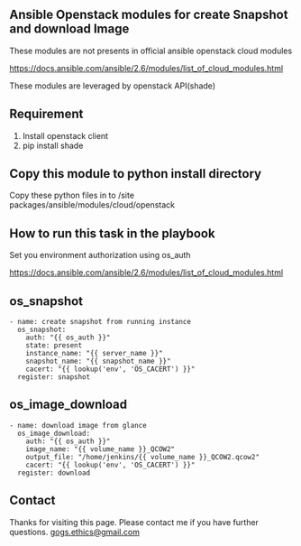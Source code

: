 Ansible Openstack modules for create Snapshot and download Image
---------------------------------------------------------------


These modules are not presents in official ansible openstack cloud modules

https://docs.ansible.com/ansible/2.6/modules/list_of_cloud_modules.html

These modules are leveraged by openstack API(shade)

Requirement
-----------

1) Install openstack client
2) pip install shade

Copy this module to python install directory
-------------------------------------------

Copy these python files in to <python home>/site packages/ansible/modules/cloud/openstack

How to run this task in the playbook
------------------------------------

Set you environment authorization using os_auth

https://docs.ansible.com/ansible/2.6/modules/list_of_cloud_modules.html

os_snapshot
-----------

    - name: create snapshot from running instance
      os_snapshot:
        auth: "{{ os_auth }}"
        state: present
        instance_name: "{{ server_name }}"
        snapshot_name: "{{ snapshot_name }}"
        cacert: "{{ lookup('env', 'OS_CACERT') }}"
      register: snapshot

os_image_download
-----------------

    - name: download image from glance
      os_image_download:
        auth: "{{ os_auth }}"
        image_name: "{{ volume_name }}_QCOW2"
        output_file: "/home/jenkins/{{ volume_name }}_QCOW2.qcow2"
        cacert: "{{ lookup('env', 'OS_CACERT') }}"
      register: download


Contact
-------
Thanks for visiting this page. Please contact me if you have further questions.
gogs.ethics@gmail.com




